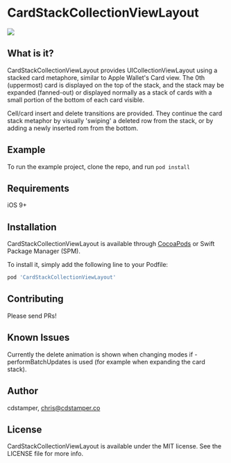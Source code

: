 # CardStackCollectionViewLayout

![](https://gph.is/g/Z58vLDQ)

## What is it?
CardStackCollectionViewLayout provides UICollectionViewLayout using a stacked card metaphore, similar to Apple Wallet's Card view. The 0th (uppermost) card is displayed on the top of the stack, and the stack may be expanded (fanned-out) or displayed normally as a stack of cards with a small portion of the bottom of each card visible. 

Cell/card insert and delete transitions are provided. They continue the card stack metaphor by visually 'swiping' a deleted row from the stack, or by adding a newly inserted rom from the bottom.

## Example

To run the example project, clone the repo, and run `pod install`

## Requirements
iOS 9+

## Installation

CardStackCollectionViewLayout is available through [CocoaPods](https://cocoapods.org) or Swift Package Manager (SPM). 

To install it, simply add the following line to your Podfile:

```ruby
pod 'CardStackCollectionViewLayout'
```

## Contributing

Please send PRs!

## Known Issues
Currently the delete animation is shown when changing modes if -performBatchUpdates is used (for example when expanding the card stack).

## Author

cdstamper, chris@cdstamper.co

## License

CardStackCollectionViewLayout is available under the MIT license. See the LICENSE file for more info.
